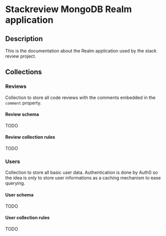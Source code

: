 # Stackreview MongoDB Realm application

## Description

This is the documentation about the Realm application used by the stack review project.

## Collections

### Reviews

Collection to store all code reviews with the comments embedded in the `comment` property.

#### Review schema

TODO

#### Review collection rules

TODO

### Users

Collection to store all basic user data. Authentication is done by Auth0 so the idea is only to store user informations as a caching mechanism to ease querying.

#### User schema

TODO


#### User collection rules

TODO
